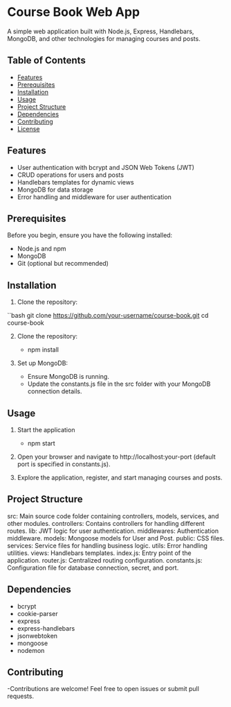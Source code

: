 # Course Book Web App

A simple web application built with Node.js, Express, Handlebars, MongoDB, and other technologies for managing courses and posts.

## Table of Contents

- [Features](#features)
- [Prerequisites](#prerequisites)
- [Installation](#installation)
- [Usage](#usage)
- [Project Structure](#project-structure)
- [Dependencies](#dependencies)
- [Contributing](#contributing)
- [License](#license)

## Features

- User authentication with bcrypt and JSON Web Tokens (JWT)
- CRUD operations for users and posts
- Handlebars templates for dynamic views
- MongoDB for data storage
- Error handling and middleware for user authentication

## Prerequisites

Before you begin, ensure you have the following installed:

- Node.js and npm
- MongoDB
- Git (optional but recommended)

## Installation

1. Clone the repository:

``bash
git clone https://github.com/your-username/course-book.git
cd course-book

2. Clone the repository:
    - npm install

3. Set up MongoDB:

    - Ensure MongoDB is running.
    - Update the constants.js file in the src folder with your MongoDB connection details.


## Usage

1. Start the application
    - npm start

2. Open your browser and navigate to http://localhost:your-port (default port is specified in constants.js).

3. Explore the application, register, and start managing courses and posts.

## Project Structure
src: Main source code folder containing controllers, models, services, and other modules.
controllers: Contains controllers for handling different routes.
lib: JWT logic for user authentication.
middlewares: Authentication middleware.
models: Mongoose models for User and Post.
public: CSS files.
services: Service files for handling business logic.
utils: Error handling utilities.
views: Handlebars templates.
index.js: Entry point of the application.
router.js: Centralized routing configuration.
constants.js: Configuration file for database connection, secret, and port.

## Dependencies

- bcrypt
- cookie-parser
- express
- express-handlebars
- jsonwebtoken
- mongoose
- nodemon

## Contributing

-Contributions are welcome! Feel free to open issues or submit pull requests.



